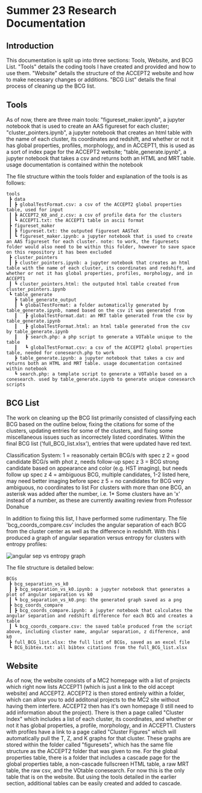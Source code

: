 # Summer 23 Research Documentation

## Introduction

This documentation is split up into three sections: Tools, Website, and BCG List. "Tools" details the coding tools I have created and provided and how to use them. "Website" details the structure of the ACCEPT2 website and how to make necessary changes or additions. "BCG List" details the final process of cleaning up the BCG list.

## Tools

As of now, there are three main tools: 
"figureset_maker.ipynb", a jupyter notebook that is used to create an AAS figureset for each cluster; 
"cluster_pointers.ipynb", a jupyter notebook that creates an html table with the name of each cluster, its coordinates and redshift, and whether or not it has global properties, profiles, morphology, and in ACCEPT1, this is used as a sort of index page for the ACCEPT2 website; 
"table_generate.ipynb", a jupyter notebook that takes a csv and returns both an HTML and MRT table. usage documentation is contained within the notebook

The file structure within the tools folder and explanation of the tools is as follows:

```
tools
 ┣ data
 ┃ ┣ globalTestFormat.csv: a csv of the ACCEPT2 global properties table, used for input
 ┃ ┣ ACCEPT2_K0_and_z.csv: a csv of profile data for the clusters
 ┃ ┗ ACCEPT1.txt: the ACCEPT1 table in ascii format
 ┣ figureset_maker
 ┃ ┣ figureset.txt: the outputed figureset AASTeX
 ┃ ┗ figureset_maker.ipynb: a jupyter notebook that is used to create an AAS figureset for each cluster. note: to work, the figuresets folder would also need to be within this folder, however to save space on this repository it has been excluded
 ┣ cluster_pointers
 ┃ ┣ cluster_pointers.ipynb: a jupyter notebook that creates an html table with the name of each cluster, its coordinates and redshift, and whether or not it has global properties, profiles, morphology, and in ACCEPT1
 ┃ ┗ cluster_pointers.html: the outputed html table created from cluster_pointers.ipynb
 ┗ table_generate
   ┣ table_generate_output
   ┃ ┗ globalTestFormat: a folder automatically generated by table_generate.ipynb, named based on the csv it was generated from
   ┃   ┣ globalTestFormat.dat: an MRT table generated from the csv by table_generate.ipynb
   ┃   ┣ globalTestFormat.html: an html table generated from the csv by table_generate.ipynb
   ┃   ┣ search.php: a php script to generate a VOTable unique to the table
   ┃   ┗ globalTestFormat.csv: a csv of the ACCEPT2 global properties table, needed for conesearch.php to work
   ┣ table_generate.ipynb: a jupyter notebook that takes a csv and returns both an HTML and MRT table. usage documentation contained within notebook
   ┗ search.php: a template script to generate a VOTable based on a conesearch. used by table_generate.ipynb to generate unique conesearch scripts
```

## BCG List

The work on cleaning up the BCG list primarily consisted of classifying each BCG based on the outline below, fixing the citations for some of the clusters, updating entries for some of the clusters, and fixing some miscellaneous issues such as incorrectely listed coordinates. Within the final BCG list ('full_BCG_list.xlsx'), entries that were updated have red text.

Classification System:
1 = reasonably certain BCG/s with spec z
2 = good candidate BCG/s with phot z, needs follow-up spec z
3 = BCG strong candidate based on appearance and color (e.g. HST imaging), but needs follow up spec z
4 = ambiguous BCG, multiple candidates, 1-2 listed here, may need better imaging before spec z
5 = no candidates for BCG very ambiguous, no coordinates to list
For clusters with more than one BCG, an asterisk was added after the number, i.e. 1*
Some clusters have an 'x' instead of a number, as these are currently awaiting review from Professor Donahue

In addition to fixing this list, I have performed some rudimentary. The file 'bcg_coords_compare.csv' includes the angular separation of each BCG from the cluster center as well as the difference in redshift. With this I produced a graph of angular separation versus entropy for clusters with entropy profiles:

![angular sep vs entropy graph](https://github.com/farahconor/summer23/blob/main/BCGs/bcg_separation_vs_k0/bcg_separation_vs_k0.png)

The file structure is detailed below:

```
BCGs
 ┣ bcg_separation_vs_k0
 ┃ ┣ bcg_separation_vs_k0.ipynb: a jupyter notebook that generates a plot of angular separation vs k0
 ┃ ┗ bcg_separation_vs_k0.png: the generated graph saved as a png
 ┣ bcg_coords_compare
 ┃ ┣ bcg_coords_compare.ipynb: a jupyter notebook that calculates the angular separation and redshift difference for each BCG and creates a table
 ┃ ┗ bcg_coords_compare.csv: the saved table produced from the script above, including cluster name, angular separation, z difference, and k0
 ┣ full_BCG_list.xlsx: the full list of BCGs, saved as an excel file
 ┗ BCG_bibtex.txt: all bibtex citations from the full_BCG_list.xlsx
 ```

 ## Website

 As of now, the website consists of a MC2 homepage with a list of projects which right now lists ACCEPT1 (which is just a link to the old accept website) and ACCEPT2. ACCEPT2 is then stored entirely within a folder, which can allow you to add additonal projects to the MC2 site without having them interfere. ACCEPT2 then has it's own homepage (I still need to add information about the project). There is then a page called "Cluster Index" which includes a list of each cluster, its coordinates, and whether or not it has global properties, a profile, morphology, and in ACCEPT1. Clusters with profiles have a link to a page called "Cluster Figures" which will automatically pull the T, Z, and K graphs for that cluster. These graphs are stored within the folder called "figuresets", which has the same file structure as the ACCEPT2 folder that was given to me. For the global properties table, there is a folder that includes a cascade page for the global properties table, a non-cascade fullscreen HTML table, a raw MRT table, the raw csv, and the VOtable conesearch. For now this is the only table that is on the website. But using the tools detailed in the earlier section, additional tables can be easily created and added to cascade.